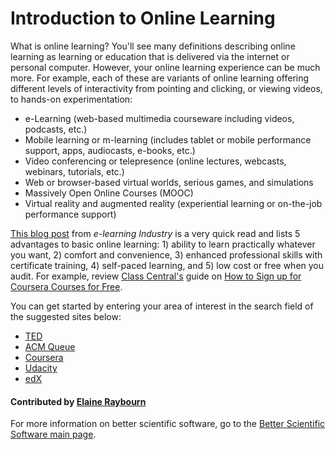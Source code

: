 # Introduction to Online Learning

What is online learning? You'll see many definitions describing online learning as learning or education that is delivered via the internet or personal computer. However, your online learning experience can be much more. For example, each of these are variants of online learning offering different levels of interactivity from pointing and clicking, or viewing videos, to hands-on experimentation:

* e-Learning (web-based multimedia courseware including videos, podcasts, etc.) 
* Mobile learning or m-learning (includes tablet or mobile performance support, apps, audiocasts, e-books, etc.)
* Video conferencing or telepresence (online lectures, webcasts, webinars, tutorials, etc.)
* Web or browser-based virtual worlds, serious games, and simulations
* Massively Open Online Courses (MOOC)
* Virtual reality and augmented reality (experiential learning or on-the-job performance support)

[This blog post](https://elearningindustry.com/5-advantages-of-online-learning-education-without-leaving-home "5 Advantages to online learning") from *e-learning Industry* is a very quick read and lists 5 advantages to basic online learning: 1) ability to learn practically whatever you want, 2) comfort and convenience, 3) enhanced professional skills with certificate training, 4) self-paced learning, and 5) low cost or free when you audit. For example, review [Class Central's](https://www.class-central.com) guide on [How to Sign up for Coursera Courses for Free](https://www.class-central.com/report/coursera-signup-for-free/?utm_medium=email&utm_source=other&utm_campaign=opencourse.GdeNrll1EeSROyIACtiVvg.announcements%7Eopencourse.GdeNrll1EeSROyIACtiVvg._A0MF0zjEeenAQpMKPxN_g).

You can get started by entering your area of interest in the search field of the suggested sites below:

* [TED](https://www.ted.com)
* [ACM Queue](http://queue.acm.org/index.cfm)
* [Coursera](https://www.coursera.org) 
* [Udacity](https://www.udacity.com) 
* [edX](https://www.edx.org) 

#### Contributed by [Elaine Raybourn](https://github.com/elaineraybourn)

For more information on better scientific software, go to the [Better Scientific Software main page](http://betterscientificsoftware.info).

<!---
Publish: yes
Categories: skills
Topics: online learning
Tags: curated links, short article
Level: 2
Prerequisites: defaults
Aggregate: none
--->
